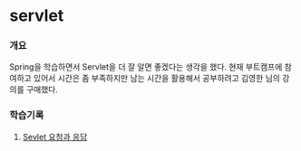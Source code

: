 # servlet
### 개요
Spring을 학습하면서 Servlet을 더 잘 알면 좋겠다는 생각을 했다.
현재 부트캠프에 참여하고 있어서 시간은 좀 부족하지만 남는 시간을 활용해서 공부하려고 김영한 님의 강의를 구매했다.

### 학습기록
1. [Sevlet 요청과 응답](https://github.com/pie0902/servlet/blob/main/src/main/java/hello/servlet/basic/HelloServlet.java)
